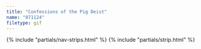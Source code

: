 ```yaml
---
title: "Confessions of the Pig Deist"
name: "071124"
filetype: gif
---
```


{% include "partials/nav-strips.html" %}
{% include "partials/strip.html" %}